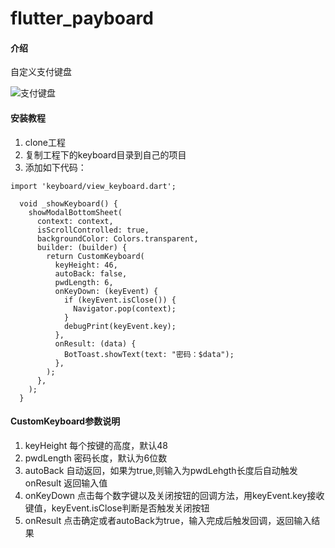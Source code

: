 # flutter_payboard

#### 介绍
自定义支付键盘

![支付键盘](https://raw.githubusercontent.com/limhGeek/flutter_payboard/master/image/keyboard.gif)

#### 安装教程

1.  clone工程
2.  复制工程下的keyboard目录到自己的项目
3.  添加如下代码：

```
import 'keyboard/view_keyboard.dart';
```

```
  void _showKeyboard() {
    showModalBottomSheet(
      context: context,
      isScrollControlled: true,
      backgroundColor: Colors.transparent,
      builder: (builder) {
        return CustomKeyboard(
          keyHeight: 46,
          autoBack: false,
          pwdLength: 6,
          onKeyDown: (keyEvent) {
            if (keyEvent.isClose()) {
              Navigator.pop(context);
            }
            debugPrint(keyEvent.key);
          },
          onResult: (data) {
            BotToast.showText(text: "密码：$data");
          },
        );
      },
    );
  }

```

#### CustomKeyboard参数说明

1.  keyHeight 每个按键的高度，默认48
2.  pwdLength 密码长度，默认为6位数
3.  autoBack 自动返回，如果为true,则输入为pwdLehgth长度后自动触发onResult 返回输入值
4.  onKeyDown 点击每个数字键以及关闭按钮的回调方法，用keyEvent.key接收键值，keyEvent.isClose判断是否触发关闭按钮
5.  onResult  点击确定或者autoBack为true，输入完成后触发回调，返回输入结果
